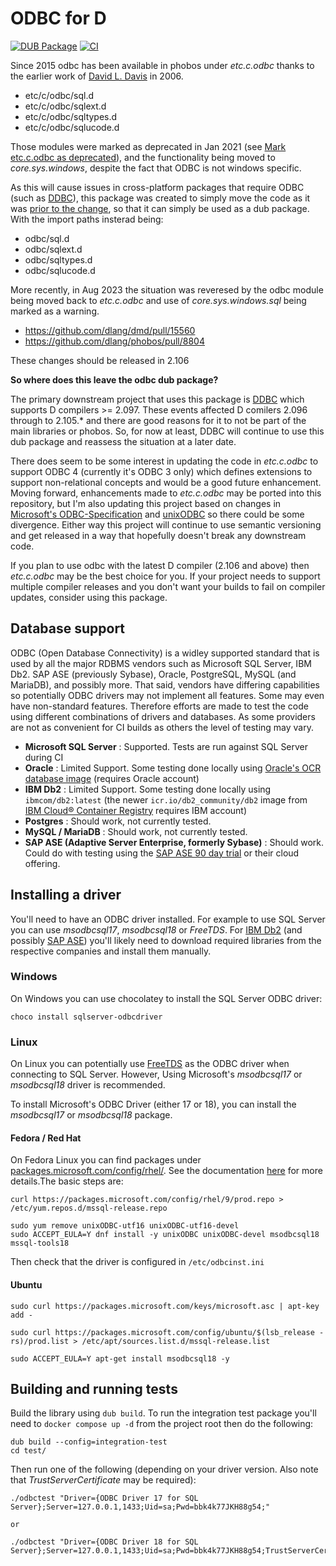 ODBC for D
==========

[![DUB Package](https://img.shields.io/dub/v/odbc.svg)](https://code.dlang.org/packages/odbc) [![CI](https://github.com/SingingBush/odbc/actions/workflows/dub.yml/badge.svg)](https://github.com/SingingBush/odbc/actions/workflows/dub.yml)

Since 2015 odbc has been available in phobos under *etc.c.odbc* thanks to the earlier work of [David L. Davis](https://spottedtiger.tripod.com/D_Language/D_Support_Projects_XP.html) in 2006.

 - etc/c/odbc/sql.d
 - etc/c/odbc/sqlext.d
 - etc/c/odbc/sqltypes.d
 - etc/c/odbc/sqlucode.d

Those modules were marked as deprecated in Jan 2021 (see [Mark etc.c.odbc as deprecated](https://github.com/dlang/phobos/commit/88fd21e7368e8e2158a6ac75d43587c77886d6dd)), and the functionality being moved to *core.sys.windows*, despite the fact that ODBC is not windows specific.

As this will cause issues in cross-platform packages that require ODBC (such as [DDBC](https://github.com/buggins/ddbc)), this package was created to simply move the code as it was [prior to the change](https://github.com/dlang/phobos/tree/d548e8830aee86c024faf3279dd8d7e35d26aae8/etc/c/odbc), so that it can simply be used as a dub package. With the import paths insterad being:

 - odbc/sql.d
 - odbc/sqlext.d
 - odbc/sqltypes.d
 - odbc/sqlucode.d

More recently, in Aug 2023 the situation was reveresed by the odbc module being moved back to *etc.c.odbc* and use of *core.sys.windows.sql* being marked as a warning.

 - https://github.com/dlang/dmd/pull/15560
 - https://github.com/dlang/phobos/pull/8804

These changes should be released in 2.106

**So where does this leave the odbc dub package?**

The primary downstream project that uses this package is [DDBC](https://github.com/buggins/ddbc) which supports D compilers >= 2.097. These events affected D comilers 2.096 through to 2.105.* and there are good reasons for it to not be part of the main libraries or phobos. So, for now at least, DDBC will continue to use this dub package and reassess the situation at a later date. 

There does seem to be some interest in updating the code in *etc.c.odbc* to support ODBC 4 (currently it's ODBC 3 only) which defines extensions to support non-relational concepts and would be a good future enhancement. Moving forward, enhancements made to *etc.c.odbc* may be ported into this repository, but I'm also updating this project based on changes in [Microsoft's ODBC-Specification](https://github.com/microsoft/ODBC-Specification) and [unixODBC](https://github.com/lurcher/unixODBC) so there could be some divergence. Either way this project will continue to use semantic versioning and get released in a way that hopefully doesn't break any downstream code.

If you plan to use odbc with the latest D compiler (2.106 and above) then *etc.c.odbc* may be the best choice for you. If your project needs to support multiple compiler releases and you don't want your builds to fail on compiler updates, consider using this package. 

## Database support

ODBC (Open Database Connectivity) is a widley supported standard that is used by all the major RDBMS vendors such as Microsoft SQL Server, IBM Db2. SAP ASE (previously Sybase), Oracle, PostgreSQL, MySQL (and MariaDB), and possibly more. That said, vendors have differing capabilities so potentially ODBC drivers may not implement all features. Some may even have non-standard features. Therefore efforts are made to test the code using different combinations of drivers and databases. As some providers are not as convenient for CI builds as others the level of testing may vary.

 - **Microsoft SQL Server** : Supported. Tests are run against SQL Server during CI
 - **Oracle** : Limited Support. Some testing done locally using [Oracle's OCR database image](https://container-registry.oracle.com/ords/ocr/ba/database) (requires Oracle account)
 - **IBM Db2** : Limited Support. Some testing done locally using `ibmcom/db2:latest` (the newer `icr.io/db2_community/db2` image from [IBM Cloud® Container Registry](https://cloud.ibm.com/registry/) requires IBM account)
 - **Postgres** : Should work, not currently tested.
 - **MySQL / MariaDB** : Should work, not currently tested.
 - **SAP ASE (Adaptive Server Enterprise, formerly Sybase)** : Should work. Could do with testing using the [SAP ASE 90 day trial](https://www.sap.com/products/technology-platform/sybase-ase/trial.html) or their cloud offering.

## Installing a driver

You'll need to have an ODBC driver installed. For example to use SQL Server you can use _msodbcsql17_, _msodbcsql18_ or _FreeTDS_. For [IBM Db2](https://www.ibm.com/products/db2/database) (and possibly [SAP ASE](https://www.sap.com/uk/products/technology-platform/sybase-ase.html)) you'll likely need to download required libraries from the respective companies and install them manually. 

### Windows

On Windows you can use chocolatey to install the SQL Server ODBC driver:

```
choco install sqlserver-odbcdriver
```

### Linux

On Linux you can potentially use [FreeTDS](https://www.freetds.org/) as the ODBC driver when connecting to SQL Server. However, Using Microsoft's _msodbcsql17_ or _msodbcsql18_ driver is recommended.

To install Microsoft's ODBC Driver (either 17 or 18), you can install the _msodbcsql17_ or _msodbcsql18_ package. 

#### Fedora / Red Hat

On Fedora Linux you can find packages under [packages.microsoft.com/config/rhel/](https://packages.microsoft.com/config/rhel/). See the documentation [here](https://learn.microsoft.com/en-us/sql/connect/odbc/linux-mac/installing-the-microsoft-odbc-driver-for-sql-server?view=sql-server-ver16#redhat18) for more details.The basic steps are:

```
curl https://packages.microsoft.com/config/rhel/9/prod.repo > /etc/yum.repos.d/mssql-release.repo

sudo yum remove unixODBC-utf16 unixODBC-utf16-devel
sudo ACCEPT_EULA=Y dnf install -y unixODBC unixODBC-devel msodbcsql18 mssql-tools18
```

Then check that the driver is configured in `/etc/odbcinst.ini`


#### Ubuntu

```
sudo curl https://packages.microsoft.com/keys/microsoft.asc | apt-key add -

sudo curl https://packages.microsoft.com/config/ubuntu/$(lsb_release -rs)/prod.list > /etc/apt/sources.list.d/mssql-release.list

sudo ACCEPT_EULA=Y apt-get install msodbcsql18 -y
```

## Building and running tests

Build the library using `dub build`. To run the integration test package you'll need to `docker compose up -d` from the project root then do the following:


```
dub build --config=integration-test
cd test/
```

Then run one of the following (depending on your driver version. Also note that _TrustServerCertificate_ may be required):

```
./odbctest "Driver={ODBC Driver 17 for SQL Server};Server=127.0.0.1,1433;Uid=sa;Pwd=bbk4k77JKH88g54;"

or

./odbctest "Driver={ODBC Driver 18 for SQL Server};Server=127.0.0.1,1433;Uid=sa;Pwd=bbk4k77JKH88g54;TrustServerCertificate=Yes"
```

